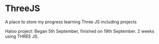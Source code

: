 # ThreeJS
A place to store my progress learning Three JS including projects

Haloo project: Began 5th September, finished on 19th September. 2 weeks using THREE JS.
